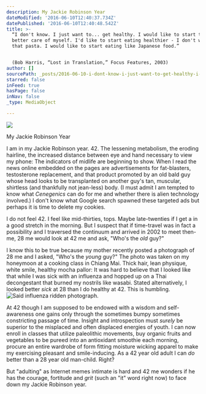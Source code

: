 ```yaml
---
description: My Jackie Robinson Year
dateModified: '2016-06-10T12:40:37.734Z'
datePublished: '2016-06-10T12:40:48.542Z'
title: >-
  “I don't know. I just want to... get healthy. I would like to start taking
  better care of myself. I'd like to start eating healthier - I don't want all
  that pasta. I would like to start eating like Japanese food.”


  (Bob Harris, “Lost in Translation,” Focus Features, 2003)
author: []
sourcePath: _posts/2016-06-10-i-dont-know-i-just-want-to-get-healthy-i-would-like-t.md
starred: false
inFeed: true
hasPage: false
inNav: false
_type: MediaObject

---
```

![](https://the-grid-user-content.s3-us-west-2.amazonaws.com/c4598791-7571-47e9-9ba7-fa24e312d46b.png)

My Jackie Robinson Year

I am in my Jackie Robinson year. 42\. The lessening metabolism, the eroding hairline, the increased distance between eye and hand necessary to view my phone: The indicators of midlife are beginning to show. When I read the news online embedded on the pages are advertisements for fat-blasters, testosterone replacement, and that product promoted by an old bald guy whose head looks to be transplanted on another guy's tan, muscular, shirtless (and thankfully not jean-less) body. (I must admit I am tempted to know what _Cenegenics_ can do for me and whether there is alien technology involved.) I don't know what Google search spawned these targeted ads but perhaps it is time to delete my cookies.

I do not feel 42\. I feel like mid-thirties, tops. Maybe late-twenties if I get a in a good stretch in the morning. But I suspect that if time-travel was in fact a possibility and I traversed the continuum and arrived in 2002 to meet then-me, 28 me would look at 42 me and ask, "Who's the _old_ guy?"

I know this to be true because my mother recently posted a photograph of 28 me and I asked, "Who's the _young_ guy?" The photo was taken on my honeymoon at a cooking class in Chiang Mai. Thick hair, lean physique, white smile, healthy mocha pallor: It was hard to believe that I looked like that while I was sick with an influenza and hopped up on a Thai decongestant that burned my nostrils like wasabi. Stated alternatively, I looked better _sick_ at 28 than I do healthy at 42\. This is humbling.
![Said influenza ridden photograph.](https://the-grid-user-content.s3-us-west-2.amazonaws.com/139914c9-9278-44a9-aa1b-9a39292d394a.jpg)

At 42 though I am supposed to be endowed with a wisdom and self-awareness one gains only through the sometimes bumpy sometimes constricting passage of time. Insight and introspection must _surely_ be superior to the misplaced and often displaced energies of youth. I can now enroll in classes that utilize paleolithic movements, buy organic fruits and vegetables to be pureed into an antioxidant smoothie each morning, procure an entire wardrobe of form fitting moisture wicking apparel to make my exercising pleasant and smile-inducing. As a 42 year old adult I can _do_ better than a 28 year old man-child. Right?

But "adulting" as Internet memes intimate is hard and 42 me wonders if he has the courage, fortitude and _grit_ (such an "it" word right now) to face down my Jackie Robinson year.